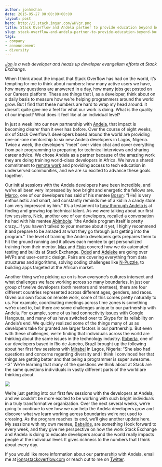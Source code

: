 ```yaml
---
author: jonhmchan
date: 2015-05-27 00:00:00+00:00
layout: post
hero: http://i.stack.imgur.com/wHVgr.png
title: Stack Overflow and Andela partner to provide education beyond borders
slug: stack-overflow-and-andela-partner-to-provide-education-beyond-borders
tags:
- company
- announcement
- diversity
---
```


*[Jon](http://twitter.com/jonhmchan) is a web developer and heads up developer evangelism efforts at Stack Exchange.*

When I think about the impact that Stack Overflow has had on the world, it’s tempting for me to think about numbers: how many active users we have, how many questions are answered in a day, how many jobs get posted on our Careers platform. These are things that I, as a developer, think about on a daily basis to measure how we’re helping programmers around the world grow. But I find that these numbers are hard to wrap my head around: it doesn’t quite give me a feel for what our work is doing. What is the quality of our impact? What does it feel like at an individual level?

In just a week into our new partnership with [Andela](http://www.andela.co/), that impact is becoming clearer than it ever has before. Over the course of eight weeks, six of Stack Overflow’s developers based around the world are providing one-on-one mentorship to six new Andela developers in Lagos, Nigeria. Twice a week, the developers “meet” over video chat and cover everything from pair programming to preparing for technical interviews and sharing career advice. We chose Andela as a partner because of the amazing work they are doing training world-class developers in Africa. We have a shared commitment to [remote work](http://blog.stackoverflow.com/2013/02/why-we-still-believe-in-working-remotely/) and providing access to tech education in underserved communities, and we are so excited to advance these goals together.

Our initial sessions with the Andela developers have been incredible, and we’ve all been very impressed by how bright and energetic the fellows are. [Marco](http://stackoverflow.com/users/7028/sklivvz), one of our developers has said of his mentee [Bosun](https://ng.linkedin.com/in/bosunolanrewaju): “[He] is very enthusiastic and smart, and constantly reminds me of a kid in a candy store. I am very impressed by him.” It’s a testament to [how thorough Andela is](http://blog.andela.co/post/113360971620/andela-receives-over-10-000-applications) at finding and growing top technical talent. As we were talking about our first few sessions, [Nick](http://stackoverflow.com/users/178082/nick-larsen), another one of our developers, recalled a conversation he had with his mentee [Abimbola](https://ng.linkedin.com/in/hisabimbola): “the Andela program itself is pretty crazy…if you haven’t talked to your mentee about it yet, I highly recommend it and prepare to be amazed at what they go through just getting into the program.” The level of training the Andela developers gets prepares them to hit the ground running and it allows each mentee to get personalized training from their mentor. [Max](http://careers.stackoverflow.com/maxhorstmann) and [Fiyin](https://ng.linkedin.com/pub/fiyin-simeon-adebayo/36/6bb/825) covered how we do automated testing and builds at Stack Exchange. [Oded](http://stackoverflow.com/users/1583/oded) and [Adeleke](https://ng.linkedin.com/in/adeleketogun) are going over MVPs and user-centric design. Pairs are covering everything from data structures and algorithms, solving coding challenges like [N-Puzzle](http://en.wikipedia.org/wiki/15_puzzle), to building apps targeted at the African market.

Another thing we’re picking up on is how everyone’s cultures intersect and what challenges we face working across so many boundaries. In just our group of twelve developers (both mentors and mentees), there are four different countries represented across different ages, genders, and races. Given our own focus on remote work, some of this comes pretty naturally to us. For example, coordinating meetings across time zones is something we’re used to, but there are some challenges unique to our partnership with Andela. For example, some of us had connectivity issues with Google Hangouts, and many of us have switched over to Skype for its reliability on Andela’s end. We quickly realized some of the things many of us as developers take for granted are larger factors in our partnership. But even with these challenges, we’re finding that individuals across the world are thinking about the same issues in the technology industry. [Roberta](http://careers.stackoverflow.com/rarcoverde), one of our developers based in Rio de Janeiro, Brazil brought up the following about her first few sessions with [Mirabel](https://ng.linkedin.com/pub/mirabel-ekwenugo/b6/981/313) in Lagos, Nigeria: “She also had questions and concerns regarding diversity and I think I convinced her that things are getting better and that being a programmer is super awesome. <3” We’re learning that many of the questions we think about at Stack are the same questions individuals in vastly different parts of the world are thinking about.

![](http://i.stack.imgur.com/axB4g.jpg)

We’re just getting into our first few sessions with the developers at Andela, and we couldn’t be more excited to be working with such bright individuals in a truly transformative organization. Over the next several weeks, we’re going to continue to see how we can help the Andela developers grow and discover what we learn working across boundaries we’re not used to crossing. As the program reaches its end, we’ll give another update here. My sessions with my own mentee, [Babajide](https://ng.linkedin.com/in/babajidefowotade), are something I look forward to every week, and they give me perspective on how the work Stack Exchange and Andela is doing to educate developers around the world really impacts people at the individual level. It gives richness to the numbers that I think about every day.

If you would like more information about our partnership with Andela, email me at [jon@stackoverflow.com](mailto:jon@stackoverflow.com) or reach out to me on [Twitter](http://twitter.com/jonhmchan).
